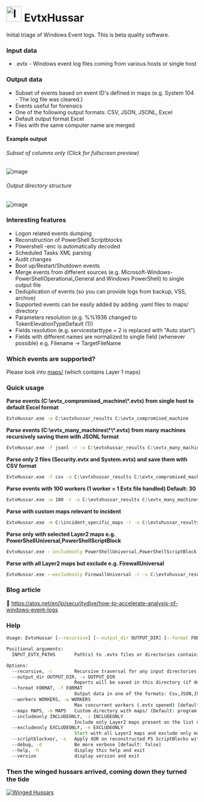 # <img src="https://github.com/yarox24/EvtxHussar/blob/447cd68ab8f3a4e5bd9d0197461d81cc162b8202/icon/icons8-forensics-96.png" alt="Icon" width="40"/> EvtxHussar

Initial triage of Windows Event logs. This is beta quality software.

### Input data
- .evtx - Windows event log files coming from various hosts or single host

### Output data
- Subset of events based on event ID's defined in maps (e.g. System 104 - The log file was cleared.)
- Events useful for forensics
- One of the following output formats: CSV, JSON, JSONL, Excel
- Default output format Excel
- Files with the same computer name are merged

#### Example output
###### Subset of columns only (Click for fullscreen preview)
![image](https://user-images.githubusercontent.com/18016218/164982801-4fdc2786-0bfb-439a-8679-1ab35537e4c0.png)

###### Output directory structure
![image](https://user-images.githubusercontent.com/18016218/180607885-ece585ea-7d07-4108-a83b-7005f41a4d82.png)


### Interesting features
- Logon related events dumping
- Reconstruction of PowerShell Scriptblocks
- Powershell -enc <base64 string> is automatically decoded
- Scheduled Tasks XML parsing
- Audit changes
- Boot up/Restart/Shutdown events
- Merge events from different sources (e.g. Microsoft-Windows-PowerShellOperational_General and Windows PowerShell) to single output file
- Deduplication of events (so you can provide logs from backup, VSS, archive)
- Supported events can be easily added by adding .yaml files to maps/ directory
- Parameters resolution (e.g. %%1936 changed to TokenElevationTypeDefault (1))
- Fields resolution (e.g. servicestarttype = 2 is replaced with "Auto start")
- Fields with different names are normalized to single field (whenever possible) e.g. Filename -> TargetFileName

### Which events are supported?
Please look into [maps/](https://github.com/yarox24/EvtxHussar/tree/main/maps "L1 maps") (which contains Layer 1 maps)

### Quick usage

**Parse events (C:\\evtx_compromised_machine\\\*.evtx) from single host to default Excel format**
```cmd
EvtxHussar.exe -o C:\evtxhussar_results C:\evtx_compromised_machine
```

**Parse events (C:\\evtx_many_machines\\\*\\\*.evtx) from many machines recursively saving them with JSONL format**
```cmd
EvtxHussar.exe -f jsonl -r -o C:\evtxhussar_results C:\evtx_many_machines
```

**Parse only 2 files (Security.evtx and System.evtx) and save them with CSV format**
```cmd
EvtxHussar.exe -f csv -o C:\evtxhussar_results C:\evtx_compromised_machine\Security.evtx C:\evtx_compromised_machine\System.evtx
```

**Parse events with 100 workers (1 worker = 1 Evtx file handled) Default: 30**
```cmd
EvtxHussar.exe -w 100 -r -o C:\evtxhussar_results C:\evtx_many_machines
```

**Parse with custom maps relevant to incident**
```cmd
EvtxHussar.exe -m C:\incident_specific_maps -r -o C:\evtxhussar_results C:\evtx_many_machines
```

**Parse only with selected Layer2 maps e.g. PowerShellUniversal,PowerShellScriptBlock**
```cmd
EvtxHussar.exe --includeonly PowerShellUniversal,PowerShellScriptBlock -r -o C:\evtxhussar_results C:\evtx_many_machines
```

**Parse with all Layer2 maps but exclude e.g. FirewallUniversal**
```cmd
EvtxHussar.exe --excludeonly FirewallUniversal -r -o C:\evtxhussar_results C:\evtx_many_machines
```

### Blog article
:memo:
https://atos.net/en/lp/securitydive/how-to-accelerate-analysis-of-windows-event-logs

### Help
```cmd
Usage: EvtxHussar [--recursive] [--output_dir OUTPUT_DIR] [--format FORMAT] [--workers WORKERS] [--maps MAPS] [--debug] [INPUT_EVTX_PATHS [INPUT_EVTX_PATHS ...]]

Positional arguments:
  INPUT_EVTX_PATHS       Path(s) to .evtx files or directories containing these files (can be mixed)

Options:
  --recursive, -r        Recursive traversal for any input directories. [default: false]
  --output_dir OUTPUT_DIR, -o OUTPUT_DIR
                         Reports will be saved in this directory (if doesn't exists it will be created)
  --format FORMAT, -f FORMAT
                         Output data in one of the formats: Csv,JSON,JSONL,Excel [default: Excel]
  --workers WORKERS, -w WORKERS
                         Max concurrent workers (.evtx opened) [default: 30]
  --maps MAPS, -m MAPS   Custom directory with maps/ (Default: program directory)
  --includeonly INCLUDEONLY, -i INCLUDEONLY
                         Include only Layer2 maps present on the list comma separated (Name taken from YAML) [default: {[]}]
  --excludeonly EXCLUDEONLY, -e EXCLUDEONLY
                         Start with all Layer2 maps and exclude only maps present on the comma separated list (Name taken from YAML) [default: {[]}]
  --scriptblockxor, -x   Apply XOR on reconstructed PS ScriptBlocks with key 'Y' (0x59) to prevent deletion by AV [default: false]
  --debug, -d            Be more verbose [default: false]
  --help, -h             display this help and exit
  --version              display version and exit
```
  
  ### Then the winged hussars arrived, coming down they turned the tide
  [![Winged Hussars](https://user-images.githubusercontent.com/18016218/164983755-ce34e0db-4867-4118-8441-d546c090c8a9.png)](https://www.youtube.com/watch?v=rcYhYO02f98 "Winged Hussars")  
